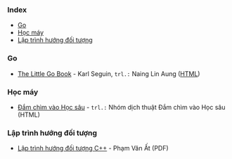 ### Index

* [Go](#golang)
* [Học máy](#machine-learning)
* [Lập trình hướng đối tượng](#oop)


### <a id="golang"></a>Go

* [The Little Go Book](https://github.com/nainglinaung/the-little-go-book) - Karl Seguin, `trl.:` Naing Lin Aung ([HTML](https://github.com/quangnh89/the-little-go-book/blob/master/vi/go.md))


### <a id="machine-learning"></a>Học máy

* [Đắm chìm vào Học sâu](https://d2l.aivivn.com) - `trl.:` Nhóm dịch thuật Đắm chìm vào Học sâu (HTML)


### <a id="oop"></a>Lập trình hướng đối tượng

* [Lập trình hướng đối tượng C++](https://github.com/tuanpm3/Documents/blob/master/C_C++_CO_BAN/L%E1%BA%ADp%20tr%C3%ACnh%20h%C6%B0%E1%BB%9Bng%20%C4%91%E1%BB%91i%20t%C6%B0%E1%BB%A3ng%20C++%20Gs.Ph%E1%BA%A1m%20V%C4%83n%20%E1%BA%A4t.pdf) - Phạm Văn Ất (PDF)

